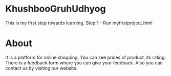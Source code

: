 # KhushbooGruhUdhyog
This is my first step towards learning.
Step 1 - Run myfirstproject.html

   
<h1>About</h1>    
It is a platform for online shopping.    
You can see prices of product, its rating.     
There is a feedback form where you can give your feedback.   
Also you can contact us by visiting our website.  
